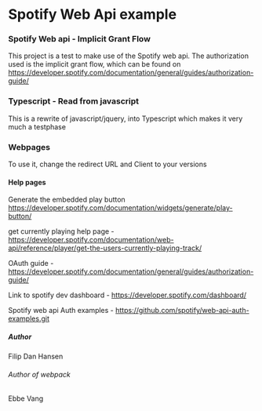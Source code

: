# Spotify Web Api example

### Spotify Web api - Implicit Grant Flow
This project is a test to make use of the Spotify web api. 
The authorization used is the implicit grant flow, which can be found on
https://developer.spotify.com/documentation/general/guides/authorization-guide/

### Typescript - Read from javascript
This is a rewrite of javascript/jquery, into Typescript which makes it very much a testphase

### Webpages
To use it, change the redirect URL and Client to your versions

#### Help pages
Generate the embedded play button https://developer.spotify.com/documentation/widgets/generate/play-button/

get currently playing help page - https://developer.spotify.com/documentation/web-api/reference/player/get-the-users-currently-playing-track/

OAuth guide - https://developer.spotify.com/documentation/general/guides/authorization-guide/

Link to spotify dev dashboard - https://developer.spotify.com/dashboard/

Spotify web api Auth examples - https://github.com/spotify/web-api-auth-examples.git

##### Author
Filip Dan Hansen

###### Author of webpack
Ebbe Vang